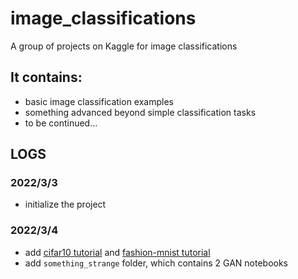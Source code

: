 # image_classifications
A group of projects on Kaggle for image classifications

## It contains:
- basic image classification examples
- something advanced beyond simple classification tasks
- to be continued...

## LOGS
### 2022/3/3
- initialize the project
### 2022/3/4
- add [cifar10 tutorial](cifar10_tutorial.ipynb) and [fashion-mnist tutorial](fashion_mnist_tutorial.ipynb)
- add `something_strange` folder, which contains 2 GAN notebooks
